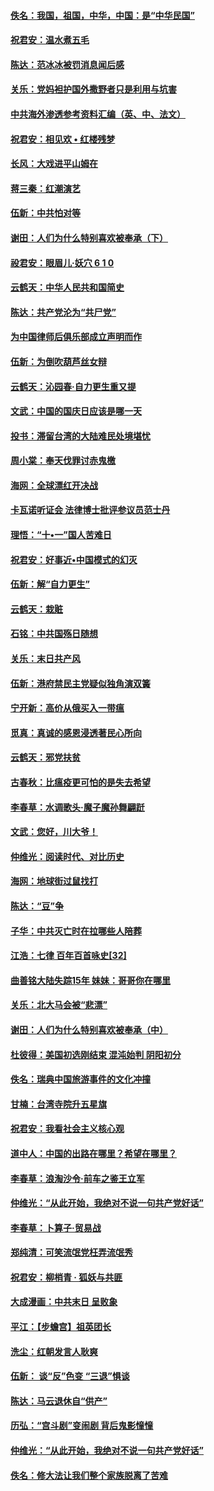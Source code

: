 #### [佚名：我国，祖国，中华，中国：是“中华民国”](../pages/nsc993/n10762366.md?t=10051231) 

#### [祝君安：温水煮五毛](../pages/nsc993/n10762362.md?t=10051231) 

#### [陈达：范冰冰被罚消息闻后感](../pages/nsc993/n10760142.md?t=10051231) 

#### [关乐：党妈袒护国外撒野者只是利用与坑害](../pages/nsc993/n10760019.md?t=10051231) 

#### [中共海外渗透参考资料汇编（英、中、法文）](../pages/nsc993/n10756055.md?t=10051231) 

#### [祝君安：相见欢  •  红楼残梦](../pages/nsc993/n10757542.md?t=10051231) 

#### [长风：大戏进平山姆在](../pages/nsc993/n10757155.md?t=10051231) 

#### [蒋三秦：红潮演艺](../pages/nsc993/n10756736.md?t=10051231) 

#### [伍新：中共怕对等](../pages/nsc993/n10754812.md?t=10051231) 

#### [谢田：人们为什么特别喜欢被奉承（下）](../pages/nsc993/n10755072.md?t=10051231) 

#### [祋君安：眼眉儿‧妖穴 6 1 0](../pages/nsc993/n10754802.md?t=10051231) 

#### [云鹤天：中华人民共和国简史](../pages/nsc993/n10753546.md?t=10051231) 

#### [陈达：共产党沦为“共尸党”](../pages/nsc993/n10753506.md?t=10051231) 

#### [为中国律师后俱乐部成立声明而作](../pages/nsc993/n10753359.md?t=10051231) 

#### [伍新：为倒吹葫芦丝女辩](../pages/nsc993/n10753300.md?t=10051231) 

#### [云鹤天：沁园春‧自力更生重又提](../pages/nsc993/n10752681.md?t=10051231) 

#### [文武：中国的国庆日应该是哪一天](../pages/nsc993/n10752564.md?t=10051231) 

#### [投书：滞留台湾的大陆难民处境堪忧](../pages/nsc993/n10751122.md?t=10051231) 

#### [周小棠：奉天伐罪讨赤鬼檄](../pages/nsc993/n10749279.md?t=10051231) 

#### [海网：全球漂红开决战](../pages/nsc993/n10747774.md?t=10051231) 

#### [卡瓦诺听证会 法律博士批评参议员范士丹](../pages/nsc993/n10748504.md?t=10051231) 

#### [理悟：“十•一”国人苦难日](../pages/nsc993/n10747763.md?t=10051231) 

#### [祝君安：好事近•中国模式的幻灭](../pages/nsc993/n10747755.md?t=10051231) 

#### [伍新：解“自力更生”](../pages/nsc993/n10747744.md?t=10051231) 

#### [云鹤天：栽赃](../pages/nsc993/n10747735.md?t=10051231) 

#### [石铭：中共国殇日随想](../pages/nsc993/n10747202.md?t=10051231) 

#### [关乐：末日共产风](../pages/nsc993/n10745398.md?t=10051231) 

#### [伍新：港府禁民主党疑似独角演双簧](../pages/nsc993/n10745393.md?t=10051231) 

#### [宁开新：高价从俄买入一带瘟](../pages/nsc993/n10745381.md?t=10051231) 

#### [觅真：真诚的感恩浸透著民心所向](../pages/nsc993/n10746220.md?t=10051231) 

#### [云鹤天：邪党扶贫](../pages/nsc993/n10745370.md?t=10051231) 

#### [古春秋：比瘟疫更可怕的是失去希望](../pages/nsc993/n10745352.md?t=10051231) 

#### [李春草：水调歌头‧魔子魔孙舞翩跹](../pages/nsc993/n10744963.md?t=10051231) 

#### [文武：您好，川大爷！](../pages/nsc993/n10739572.md?t=10051231) 

#### [仲维光：阅读时代、对比历史](../pages/nsc993/n10744494.md?t=10051231) 

#### [海网：地球街过鼠找打](../pages/nsc993/n10741404.md?t=10051231) 

#### [陈达：“豆”争](../pages/nsc993/n10741375.md?t=10051231) 

#### [子华：中共灭亡时在拉哪些人陪葬](../pages/nsc993/n10741320.md?t=10051231) 

#### [江浩：七律 百年百首咏史[32]](../pages/nsc993/n10741179.md?t=10051231) 

#### [曲善铭大陆失踪15年 妹妹：哥哥你在哪里](../pages/nsc993/n10738770.md?t=10051231) 

#### [关乐：北大马会被“悲漂”](../pages/nsc993/n10739482.md?t=10051231) 

#### [谢田：人们为什么特别喜欢被奉承（中）](../pages/nsc993/n10736705.md?t=10051231) 

#### [杜彼得：美国初选刚结束 混沌始判 阴阳初分](../pages/nsc993/n10734882.md?t=10051231) 

#### [佚名：瑞典中国旅游事件的文化冲撞](../pages/nsc993/n10731914.md?t=10051231) 

#### [甘楠：台湾寺院升五星旗](../pages/nsc993/n10731868.md?t=10051231) 

#### [祝君安：我看社会主义核心观](../pages/nsc993/n10731861.md?t=10051231) 

#### [道中人：中国的出路在哪里？希望在哪里？](../pages/nsc993/n10730399.md?t=10051231) 

#### [李春草：浪淘沙令‧前车之鉴王立军](../pages/nsc993/n10730200.md?t=10051231) 

#### [仲维光：“从此开始，我绝对不说一句共产党好话”](../pages/nsc993/n10722208.md?t=10051231) 

#### [李春草：卜算子·贸易战](../pages/nsc993/n10726893.md?t=10051231) 

#### [郑纯清：可笑流氓党枉弄流氓秀](../pages/nsc993/n10726849.md?t=10051231) 

#### [祝君安：柳梢青 · 狐妖与共匪](../pages/nsc993/n10726825.md?t=10051231) 

#### [大成漫画：中共末日 呈败象](../pages/nsc993/n10726516.md?t=10051231) 

#### [平江：【步蟾宫】祖英团长](../pages/nsc993/n10724876.md?t=10051231) 

#### [洗尘：红朝发言人耿爽](../pages/nsc993/n10724862.md?t=10051231) 

#### [伍新： 谈“反”色变 “三退”惧谈](../pages/nsc993/n10724842.md?t=10051231) 

#### [陈达：马云退休自“供产”](../pages/nsc993/n10723027.md?t=10051231) 

#### [历弘：“宫斗剧”变闹剧 背后鬼影憧憧](../pages/nsc993/n10723020.md?t=10051231) 

#### [仲维光：“从此开始，我绝对不说一句共产党好话”](../pages/nsc993/n10722176.md?t=10051231) 

#### [佚名：修大法让我们整个家族脱离了苦难](../pages/nsc993/n10722049.md?t=10051231) 

